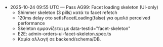 - 2025-10-24 09:55 UTC — Pass AG99: Facet loading skeleton (UI-only)
  - Shimmer skeleton (3 pills) κατά το facet refetch
  - 120ms delay στο setIsFacetLoading(false) για ομαλό perceived performance
  - Skeleton εμφανίζεται με data-testid="facet-skeleton"
  - E2E: admin-orders-ui-facet-skeleton.spec.ts
  - Καμία αλλαγή σε backend/schema/DB.
